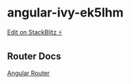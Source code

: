# angular-ivy-ek5lhm

[Edit on StackBlitz ⚡️](https://stackblitz.com/edit/angular-ivy-ek5lhm)

## Router Docs
[Angular Router](https://angular.io/api/router/)